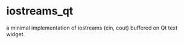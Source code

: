 iostreams_qt
============

a minimal implementation of iostreams (cin, cout) buffered on Qt text widget.
